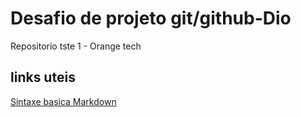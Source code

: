 # Desafio de projeto git/github-Dio
Repositorio tste 1 - Orange tech

## links uteis
[Sintaxe basica Markdown](https://www.markdownguide.org/cheat-sheet/#basic-syntax)
